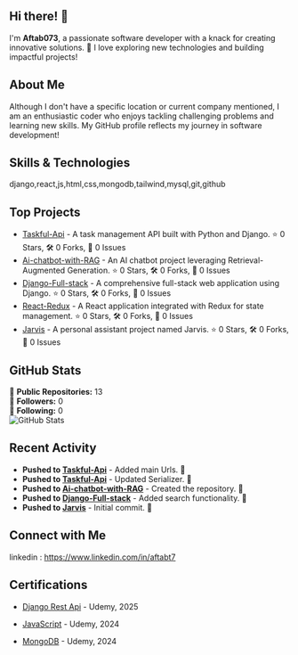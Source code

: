## Hi there! 👋

I'm **Aftab073**, a passionate software developer with a knack for creating innovative solutions. 🌟 I love exploring new technologies and building impactful projects!

## About Me

Although I don't have a specific location or current company mentioned, I am an enthusiastic coder who enjoys tackling challenging problems and learning new skills. My GitHub profile reflects my journey in software development!

## Skills & Technologies

django,react,js,html,css,mongodb,tailwind,mysql,git,github

## Top Projects

- [Taskful-Api](https://github.com/Aftab073/Taskful-Api) - A task management API built with Python and Django. ⭐️ 0 Stars, 🛠️ 0 Forks, 🐛 0 Issues
- [Ai-chatbot-with-RAG](https://github.com/Aftab073/Ai-chatbot-with-RAG) - An AI chatbot project leveraging Retrieval-Augmented Generation. ⭐️ 0 Stars, 🛠️ 0 Forks, 🐛 0 Issues
- [Django-Full-stack](https://github.com/Aftab073/Django-Full-stack) - A comprehensive full-stack web application using Django. ⭐️ 0 Stars, 🛠️ 0 Forks, 🐛 0 Issues
- [React-Redux](https://github.com/Aftab073/React-Redux) - A React application integrated with Redux for state management. ⭐️ 0 Stars, 🛠️ 0 Forks, 🐛 0 Issues
- [Jarvis](https://github.com/Aftab073/Jarvis) - A personal assistant project named Jarvis. ⭐️ 0 Stars, 🛠️ 0 Forks, 🐛 0 Issues

## GitHub Stats

🔹 **Public Repositories:** 13  
🔹 **Followers:** 0  
🔹 **Following:** 0  
 ![GitHub Stats](https://github-readme-stats.vercel.app/api?username=Aftab073&show_icons=true&theme=radical)

## Recent Activity

- **Pushed to [Taskful-Api](https://github.com/Aftab073/Taskful-Api)** - Added main Urls. 📝  
- **Pushed to [Taskful-Api](https://github.com/Aftab073/Taskful-Api)** - Updated Serializer. 📝  
- **Pushed to [Ai-chatbot-with-RAG](https://github.com/Aftab073/Ai-chatbot-with-RAG)** - Created the repository. 📝  
- **Pushed to [Django-Full-stack](https://github.com/Aftab073/Django-Full-stack)** - Added search functionality. 📝  
- **Pushed to [Jarvis](https://github.com/Aftab073/Jarvis)** - Initial commit. 📝

## Connect with Me

linkedin : https://www.linkedin.com/in/aftabt7

## Certifications

- [Django Rest Api](https://www.udemy.com/certificate/UC-391f811f-7cd3-49e2-add8-dc18a7da09ae/) - Udemy, 2025

- [JavaScript](https://www.udemy.com/certificate/UC-d47c37e1-ef2b-484d-a3d5-06ccf7173dc6/) - Udemy, 2024

- [MongoDB](https://www.udemy.com/certificate/UC-fecd555e-49b5-4c22-8f5a-00cea1fe5905/) - Udemy, 2024
